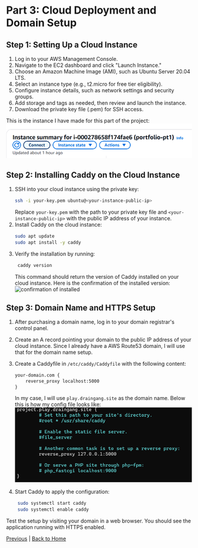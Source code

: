 # Part 3: Cloud Deployment and Domain Setup

## Step 1: Setting Up a Cloud Instance
1. Log in to your AWS Management Console.
2. Navigate to the EC2 dashboard and click "Launch Instance."
3. Choose an Amazon Machine Image (AMI), such as Ubuntu Server 20.04 LTS.
4. Select an instance type (e.g., t2.micro for free tier eligibility).
5. Configure instance details, such as network settings and security groups.
6. Add storage and tags as needed, then review and launch the instance.
7. Download the private key file (.pem) for SSH access.

This is the instance I have made for this part of the project:
![AWS Instnace](../assets/instance.png)

## Step 2: Installing Caddy on the Cloud Instance
1. SSH into your cloud instance using the private key:
   ```bash
   ssh -i your-key.pem ubuntu@<your-instance-public-ip>
    ```
    Replace `your-key.pem` with the path to your private key file and `<your-instance-public-ip>` with the public IP address of your instance.  
2. Install Caddy on the cloud instance:
   ```bash
   sudo apt update
   sudo apt install -y caddy
   ```
3. Verify the installation by running:
   ```bash  
    caddy version
    ```
    This command should return the version of Caddy installed on your cloud instance.
    Here is the confirmation of the installed version:
        ![confirmation of installed](../assets/confirmation.png)

## Step 3: Domain Name and HTTPS Setup
1. After purchasing a domain name, log in to your domain registrar's control panel.
2. Create an A record pointing your domain to the public IP address of your cloud instance.
Since I already have a AWS Route53 domain, I will use that for the domain name setup.
3. Create a Caddyfile in `/etc/caddy/Caddyfile` with the following content:
   ```caddyfile
   your-domain.com {
       reverse_proxy localhost:5000
   }
   ```
   In my case, I will use `play.draingang.site` as the domain name.
   Below this is how my config file looks like:
   ![my caddy config file](../assets/caddy-config-file.png)

4. Start Caddy to apply the configuration:
   ```bash
    sudo systemctl start caddy
    sudo systemctl enable caddy

Test the setup by visiting your domain in a web browser. You should see the application running with HTTPS enabled.

[Previous](../part2/installing-caddy.md) | [Back to Home](../README.md)